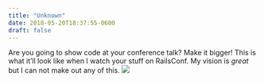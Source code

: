 ```yaml
---
title: "Unknown"
date: 2018-05-20T18:37:55-0600
draft: false
---
```


Are you going to show code at your conference talk? Make it bigger! This is what it’ll look like when I watch your stuff on RailsConf. My vision is _great_ but I can not make out any of this.
![](/images/2018/ca328566ee.jpg)
